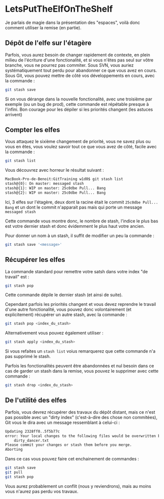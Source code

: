 # LetsPutTheElfOnTheShelf
Je parlais de magie dans la présentation des "espaces", voilà donc comment utiliser la remise (en partie).

## Dépôt de l'elfe sur l'étagère
Parfois, vous aurez besoin de changer rapidement de contexte, en plein milieu de l'écriture d'une fonctionalité, et si vous n'êtes pas seul sur vôtre branche, vous ne pourrez pas commiter. Sous SVN, vous auriez systématiquement tout perdu pour abandonner ce que vous avez en cours. Sous Git, vous pouvez mettre de côté vos développements en cours, avec la commande :
```sh
git stash save
```
Si on vous dérange dans la nouvelle fonctionalité, avec une troisième par exemple (ou un bug de prod), cette commande est répétable presque à l'infini. Bon courage pour les dépiler si les priorités changent (les astuces arrivent)

## Compter les elfes
Vous attaquez le sixième changement de priorité, vous ne savez plus ou vous en êtes, vous voulez savoir tout ce que vous avez de côté, facile avec la commande :
```sh
git stash list
```
Vous découvrez avec horreur le résultat suivant :
```sh
MacBook-Pro-de-Benoit:GitTraining w1d0$ git stash list
stash@{0}: On master: messaged stash
stash@{1}: WIP on master: 25c0dbe Pull... Bang
stash@{2}: WIP on master: 25c0dbe Pull... Bang
```
Ici, 3 elfes sur l'étagère, deux dont la racine était le commit ```25c0dbe Pull... Bang``` et un dont le commit n'apparait pas mais qui porte un message ```messaged stash```

Cette commande vous montre donc, le nombre de stash, l'indice le plus bas est votre dernier stash et donc évidemment le plus haut votre ancien.

Pour donner un nom à un stash, il suffit de modifier un peu la commande :
```sh
git stash save '<message>'
```

## Récupérer les elfes
La commande standard pour remettre votre satsh dans votre index "de travail" est :
```sh
git stash pop
```
Cette commande dépile le dernier stash (et ainsi de suite).

Cependant parfois les priorités changent et vous devez reprendre le travail d'une autre fonctionalité, vous pouvez donc volontairement (et explicitement) récupérer un autre stash, avec la commande :
```sh
git stash pop <index_du_stash>
```
Alternativement vous pouvez également utiliser :
```sh
git stash apply <index_du_stash>
```
Si vous refaites un ```stash list``` voius remarquerez que cette commande n'a pas supprimé le stash.

Parfois les fonctionalités peuvent être abandonnées et nul besoin dans ce cas de garder un stash dans la remise, vous pouvez le supprimer avec cette commande :
```sh
git stash drop <index_du_stash>
```

## De l'utilité des elfes
Parfois, vous devrez récupérer des travaux du dépôt distant, mais ce n'est pas possible avec un "dirty index" (c'est-à-dire des chose non commitées), Git vous le dira avec un message ressemblant à celui-ci :
```sh
Updating 2328ff0..5f5b77c
error: Your local changes to the following files would be overwritten by merge:
	dirty_dancer.txt
Please commit your changes or stash them before you merge.
Aborting
```
Dans ce cas vous pouvez faire cet enchainement de commandes :
```sh
git stash save
git pull
git stash pop
```
Vous aurez probablement un conflit (nous y reviendrons), mais au moins vous n'aurez pas perdu vos travaux.
